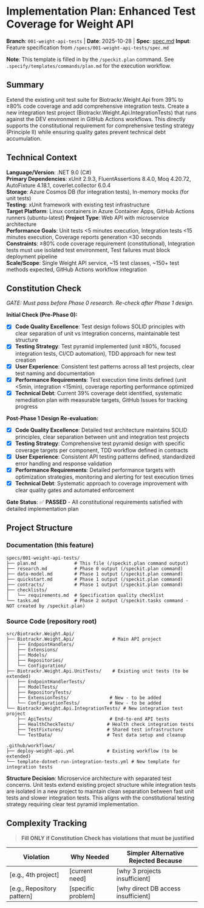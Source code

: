 # Implementation Plan: Enhanced Test Coverage for Weight API

**Branch**: `001-weight-api-tests` | **Date**: 2025-10-28 | **Spec**: [spec.md](./spec.md)
**Input**: Feature specification from `/specs/001-weight-api-tests/spec.md`

**Note**: This template is filled in by the `/speckit.plan` command. See `.specify/templates/commands/plan.md` for the execution workflow.

## Summary

Extend the existing unit test suite for Biotrackr.Weight.Api from 39% to ≥80% code coverage and add comprehensive integration tests. Create a new integration test project (Biotrackr.Weight.Api.IntegrationTests) that runs against the DEV environment in GitHub Actions workflows. This directly supports the constitutional requirement for comprehensive testing strategy (Principle II) while ensuring quality gates prevent technical debt accumulation.

## Technical Context

**Language/Version**: .NET 9.0 (C#)  
**Primary Dependencies**: xUnit 2.9.3, FluentAssertions 8.4.0, Moq 4.20.72, AutoFixture 4.18.1, coverlet.collector 6.0.4  
**Storage**: Azure Cosmos DB (for integration tests), In-memory mocks (for unit tests)  
**Testing**: xUnit framework with existing test infrastructure  
**Target Platform**: Linux containers in Azure Container Apps, GitHub Actions runners (ubuntu-latest)
**Project Type**: Web API with microservice architecture  
**Performance Goals**: Unit tests <5 minutes execution, Integration tests <15 minutes execution, Coverage reports generation <30 seconds  
**Constraints**: ≥80% code coverage requirement (constitutional), Integration tests must use isolated test environment, Test failures must block deployment pipeline  
**Scale/Scope**: Single Weight API service, ~15 test classes, ~150+ test methods expected, GitHub Actions workflow integration

## Constitution Check

*GATE: Must pass before Phase 0 research. Re-check after Phase 1 design.*

**Initial Check (Pre-Phase 0):**
- [x] **Code Quality Excellence**: Test design follows SOLID principles with clear separation of unit vs integration concerns, maintainable test structure
- [x] **Testing Strategy**: Test pyramid implemented (unit ≥80%, focused integration tests, CI/CD automation), TDD approach for new test creation
- [x] **User Experience**: Consistent test patterns across all test projects, clear test naming and documentation
- [x] **Performance Requirements**: Test execution time limits defined (unit <5min, integration <15min), coverage reporting performance optimized
- [x] **Technical Debt**: Current 39% coverage debt identified, systematic remediation plan with measurable targets, GitHub Issues for tracking progress

**Post-Phase 1 Design Re-evaluation:**
- [x] **Code Quality Excellence**: Detailed test architecture maintains SOLID principles, clear separation between unit and integration test projects
- [x] **Testing Strategy**: Comprehensive test pyramid design with specific coverage targets per component, TDD workflow defined in contracts
- [x] **User Experience**: Consistent API testing patterns defined, standardized error handling and response validation
- [x] **Performance Requirements**: Detailed performance targets with optimization strategies, monitoring and alerting for test execution times
- [x] **Technical Debt**: Systematic approach to coverage improvement with clear quality gates and automated enforcement

**Gate Status**: ✅ **PASSED** - All constitutional requirements satisfied with detailed implementation plan

## Project Structure

### Documentation (this feature)

```text
specs/001-weight-api-tests/
├── plan.md              # This file (/speckit.plan command output)
├── research.md          # Phase 0 output (/speckit.plan command)
├── data-model.md        # Phase 1 output (/speckit.plan command)
├── quickstart.md        # Phase 1 output (/speckit.plan command)
├── contracts/           # Phase 1 output (/speckit.plan command)
├── checklists/
│   └── requirements.md  # Specification quality checklist
└── tasks.md             # Phase 2 output (/speckit.tasks command - NOT created by /speckit.plan)
```

### Source Code (repository root)

```text
src/Biotrackr.Weight.Api/
├── Biotrackr.Weight.Api/              # Main API project
│   ├── EndpointHandlers/
│   ├── Extensions/
│   ├── Models/
│   ├── Repositories/
│   └── Configuration/
├── Biotrackr.Weight.Api.UnitTests/    # Existing unit tests (to be extended)
│   ├── EndpointHandlerTests/
│   ├── ModelTests/
│   ├── RepositoryTests/
│   ├── ExtensionTests/               # New - to be added
│   └── ConfigurationTests/           # New - to be added
└── Biotrackr.Weight.Api.IntegrationTests/ # New integration test project
    ├── ApiTests/                     # End-to-end API tests
    ├── HealthCheckTests/            # Health check integration tests
    ├── TestFixtures/                # Shared test infrastructure
    └── TestData/                    # Test data setup and cleanup

.github/workflows/
├── deploy-weight-api.yml            # Existing workflow (to be extended)
└── template-dotnet-run-integration-tests.yml # New template for integration tests
```

**Structure Decision**: Microservice architecture with separated test concerns. Unit tests extend existing project structure while integration tests are isolated in a new project to maintain clean separation between fast unit tests and slower integration tests. This aligns with the constitutional testing strategy requiring clear test pyramid implementation.

## Complexity Tracking

> **Fill ONLY if Constitution Check has violations that must be justified**

| Violation | Why Needed | Simpler Alternative Rejected Because |
|-----------|------------|-------------------------------------|
| [e.g., 4th project] | [current need] | [why 3 projects insufficient] |
| [e.g., Repository pattern] | [specific problem] | [why direct DB access insufficient] |
